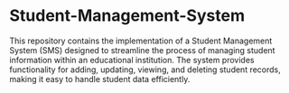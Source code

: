 # Student-Management-System
This repository contains the implementation of a Student Management System (SMS) designed to streamline the process of managing student information within an educational institution. The system provides functionality for adding, updating, viewing, and deleting student records, making it easy to handle student data efficiently.
